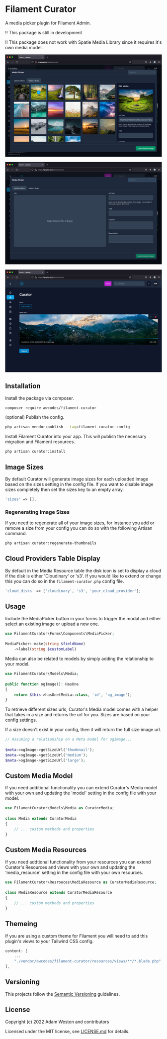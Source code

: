 # Filament Curator

A media picker plugin for Filament Admin.

:bangbang: This package is still in development

:bangbang: This package does not work with Spatie Media Library since it requires it's own media model.

![Gallery View](./images/curator-gallery-dark.jpg)

![Upload View](./images/curator-upload-dark.jpg)

![Field View](./images/curator-media-picker-dark.jpg)

## Installation

Install the package via composer.

```bash
composer require awcodes/filament-curator
```

(optional) Publish the config.

```bash
php artisan vendor:publish --tag=filament-curator-config
```

Install Filament Curator into your app. This will publish the necessary migration and Filament resources.

```bash
php artisan curator:install
```

## Image Sizes

By default Curator will generate image sizes for each uploaded image based on the sizes setting in the config file. If you want to disable image sizes completely then set the sizes key to an empty array.

```php
'sizes' => [],
```

### Regenerating Image Sizes
If you need to regenerate all of your image sizes, for instance you add or remove a size from your config you can do so with the following Artisan command.

```bash
php artisan curator:regenerate-thumbnails
```

## Cloud Providers Table Display

By default in the Media Resource table the disk icon is set to display a cloud if the disk is either 'Cloudinary' or 's3'. If you would like to extend or change this you can do so in the `filament-curator.php` config file.

```php
'cloud_disks' => ['cloudinary', 's3', 'your_cloud_provider'];
```

## Usage

Include the MediaPicker button in your forms to trigger the modal and either select an existing image or upload a new one.

```php
use FilamentCurator\Forms\Components\MediaPicker;

MediaPicker::make(string $fieldName)
    ->label(string $customLabel)
```

Media can also be related to models by simply adding the relationship to your model.

```php
use FilamentCurator\Models\Media;

public function ogImage(): HasOne
{
    return $this->hasOne(Media::class, 'id', 'og_image');
}
```

To retrieve different sizes urls, Curator's Media model comes with a helper that takes in a size and returns the url for you. Sizes are based on your config settings.

If a size doesn't exist in your config, then it will return the full size image url.

```php
// Assuming a relationship on a Meta model for ogImage...

$meta->ogImage->getSizeUrl('thumbnail');
$meta->ogImage->getSizeUrl('medium');
$meta->ogImage->getSizeUrl('large');
```

## Custom Media Model

If you need additional functionality you can extend Curator's Media model with your own and updating the 'model' setting in the config file with your model.

```php
use FilamentCurator\Models\Media as CuratorMedia;

class Media extends CuratorMedia
{
    // ... custom methods and properties
}
```

## Custom Media Resources

If you need addtional functionality from your resources you can extend Curator's Resources and views with your own and updating the 'media_resource' setting in the config file with your own resources.

```php
use FilamentCurator\Resrouces\MediaResource as CuratorMediaResource;

class MediaResource extends CuratorMediaResource
{
    // ... custom methods and properties
}
```

## Themeing

If you are using a custom theme for Filament you will need to add this plugin's views to your Tailwind CSS config.

```js
content: [
    ...
    "./vendor/awcodes/filament-curator/resources/views/**/*.blade.php",
],
```

## Versioning

This projects follow the [Semantic Versioning](https://semver.org/) guidelines.

## License

Copyright (c) 2022 Adam Weston and contributors

Licensed under the MIT license, see [LICENSE.md](LICENSE.md) for details.
